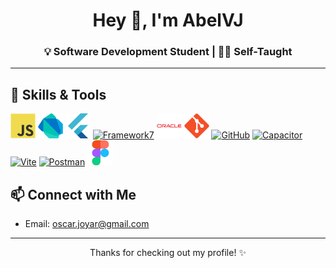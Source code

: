 <h1 align="center">Hey 👋, I'm AbelVJ</h1>
<h3 align="center">💡 Software Development Student | 👨‍💻 Self-Taught</h3>

---

## 🔧 Skills & Tools

<p align="left">
  <a href="https://developer.mozilla.org/en-US/docs/Web/JavaScript" target="_blank"><img src="https://raw.githubusercontent.com/devicons/devicon/master/icons/javascript/javascript-original.svg" alt="JavaScript" width="40" height="40"/></a>
  <a href="https://dart.dev/" target="_blank"><img src="https://raw.githubusercontent.com/devicons/devicon/master/icons/dart/dart-original.svg" alt="Dart" width="40" height="40"/></a>
  <a href="https://flutter.dev/" target="_blank"><img src="https://raw.githubusercontent.com/devicons/devicon/master/icons/flutter/flutter-original.svg" alt="Flutter" width="40" height="40"/></a>
  <a href="https://framework7.io/" target="_blank"><img src="https://cdn.worldvectorlogo.com/logos/framework7.svg" alt="Framework7" width="40" height="40"/></a>
  <a href="https://www.oracle.com/database/" target="_blank"><img src="https://raw.githubusercontent.com/devicons/devicon/master/icons/oracle/oracle-original.svg" alt="Oracle DB" width="40" height="40"/></a>
  <a href="https://git-scm.com/" target="_blank"><img src="https://raw.githubusercontent.com/devicons/devicon/master/icons/git/git-original.svg" alt="Git" width="40" height="40"/></a>
  <a href="https://github.com/" target="_blank"><img src="https://upload.wikimedia.org/wikipedia/commons/thumb/c/c2/GitHub_Invertocat_Logo.svg/1200px-GitHub_Invertocat_Logo.svg.png" alt="GitHub" width="40" height="40"/></a>
  <a href="https://capacitorjs.com/" target="_blank"><img src="https://site-assets.plasmic.app/6682dab9993ab90cdd9c952d8fba3f57.svg" alt="Capacitor" width="40" height="40"/></a>
  <a href="https://vitejs.dev/" target="_blank"><img src="https://vitejs.dev/logo.svg" alt="Vite" width="40" height="40"/></a>
  <a href="https://www.postman.com/" target="_blank"><img src="https://www.vectorlogo.zone/logos/getpostman/getpostman-icon.svg" alt="Postman" width="40" height="40"/></a>
  <a href="https://www.figma.com/" target="_blank"><img src="https://raw.githubusercontent.com/devicons/devicon/master/icons/figma/figma-original.svg" alt="Figma" width="40" height="40"/></a>
</p>

## 📫 Connect with Me

- Email: oscar.joyar@gmail.com  
---

<p align="center">Thanks for checking out my profile! ✨</p>
